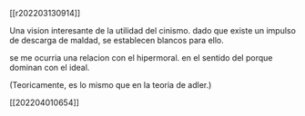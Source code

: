 [[r202203130914]]

Una vision interesante de la utilidad del cinismo. dado que existe un impulso de descarga de maldad, se establecen blancos para ello.

se me ocurria una relacion con el hipermoral. en el sentido del porque dominan con el ideal.

(Teoricamente, es lo mismo que en la teoria de adler.)

[[202204010654]]
